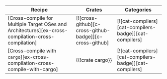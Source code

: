 | Recipe | Crates | Categories |
|---|---|---|
| [Cross-compile for Multiple Target OSes and Architectures][ex-cross-compilation-cross-compilation] | [![cross-github][c-cross-github-badge]][c-cross-github] | [![cat-compilers][cat-compilers-badge]][cat-compilers] |
| [Cross-compile with `cargo`][ex-cross-compilation-cross-compile-with-cargo] | {{!crate cargo}} | [![cat-compilers][cat-compilers-badge]][cat-compilers] |
